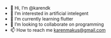 - 👋 Hi, I’m @karendk
- 👀 I’m interested in artificial intelegent
- 🌱 I’m currently learning flutter
- 💞️ I’m looking to collaborate on programming
- 📫 How to reach me karenmakus@gmail.com

<!---
karendk/karendk is a ✨ special ✨ repository because its `README.md` (this file) appears on your GitHub profile.
You can click the Preview link to take a look at your changes.
--->
